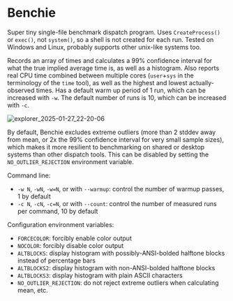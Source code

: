 # Benchie
Super tiny single-file benchmark dispatch program. Uses `CreateProcess()` or `exec()`, not `system()`, so a shell is not created for each run. Tested on Windows and Linux, probably supports other unix-like systems too.

Records an array of times and calculates a 99% confidence interval for what the true implied average time is, as well as a histogram. Also reports real CPU time combined between multiple cores (`user`+`sys` in the terminology of the `time` tool), as well as the highest and lowest actually-observed times. Has a default warm up period of 1 run, which can be increased with `-w`. The default number of runs is 10, which can be increased with `-c`.

![explorer_2025-01-27_22-20-06](https://github.com/user-attachments/assets/a002c053-3dbf-4a9f-ae00-abfcc9447e6e)

By default, Benchie excludes extreme outliers (more than 2 stddev away from mean, or 2x the 99% confidence interval for very small sample sizes), which makes it more resilient to benchmarking on shared or desktop systems than other dispatch tools. This can be disabled by setting the `NO_OUTLIER_REJECTION` environment variable.

Command line:
- `-w N`, `-wN`, `-w=N`, or with `--warmup`: control the number of warmup passes, 1 by default
- `-c N`, `-cN`, `-c=N`, or with `--count`: control the number of measured runs per command, 10 by default

Configuration environment variables:

- `FORCECOLOR`: forcibly enable color output
- `NOCOLOR`: forcibly disable color output
- `ALTBLOCKS`: display histogram with possibly-ANSI-bolded halftone blocks instead of percentage bars
- `ALTBLOCKS2`: display histogram with non-ANSI-bolded halftone blocks
- `ALTBLOCKS3`: display histogram with plain ASCII characters
- `NO_OUTLIER_REJECTION`: do not reject extreme outliers when calculating mean, etc.
